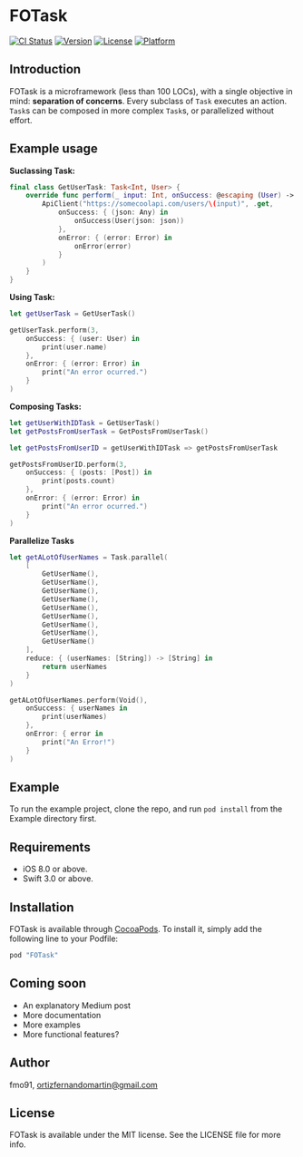# FOTask

[![CI Status](http://img.shields.io/travis/fmo91/FOTask.svg?style=flat)](https://travis-ci.org/fmo91/FOTask)
[![Version](https://img.shields.io/cocoapods/v/FOTask.svg?style=flat)](http://cocoapods.org/pods/FOTask)
[![License](https://img.shields.io/cocoapods/l/FOTask.svg?style=flat)](http://cocoapods.org/pods/FOTask)
[![Platform](https://img.shields.io/cocoapods/p/FOTask.svg?style=flat)](http://cocoapods.org/pods/FOTask)

## Introduction

FOTask is a microframework (less than 100 LOCs), with a single objective in mind: **separation of concerns**. 
Every subclass of `Task` executes an action. 
`Task`s can be composed in more complex `Task`s, or parallelized without effort.

## Example usage

**Suclassing Task:**

```swift
final class GetUserTask: Task<Int, User> {
	override func perform(_ input: Int, onSuccess: @escaping (User) -> Void, onError: @escaping (Error) -> Void) {
		ApiClient("https://somecoolapi.com/users/\(input)", .get,
        	onSuccess: { (json: Any) in
            	onSuccess(User(json: json))
            }, 
            onError: { (error: Error) in
            	onError(error)
            }
        ) 
    }
}
```

**Using Task:**

```swift
let getUserTask = GetUserTask()

getUserTask.perform(3,
	onSuccess: { (user: User) in
    	print(user.name)
    },
    onError: { (error: Error) in
    	print("An error ocurred.")
    }
)
```

**Composing Tasks:**

```swift
let getUserWithIDTask = GetUserTask()
let getPostsFromUserTask = GetPostsFromUserTask()

let getPostsFromUserID = getUserWithIDTask => getPostsFromUserTask

getPostsFromUserID.perform(3,
	onSuccess: { (posts: [Post]) in
    	print(posts.count)
    },
    onError: { (error: Error) in
    	print("An error ocurred.")
    }
)
```

**Parallelize Tasks**

```swift
let getALotOfUserNames = Task.parallel(
    [
        GetUserName(),
        GetUserName(),
        GetUserName(),
        GetUserName(),
        GetUserName(),
        GetUserName(),
        GetUserName(),
        GetUserName(),
        GetUserName()
    ],
    reduce: { (userNames: [String]) -> [String] in
        return userNames
    }
)

getALotOfUserNames.perform(Void(),
    onSuccess: { userNames in
        print(userNames)
    },
    onError: { error in
        print("An Error!")
    }
)
```


## Example

To run the example project, clone the repo, and run `pod install` from the Example directory first.

## Requirements

* iOS 8.0 or above.
* Swift 3.0 or above.

## Installation

FOTask is available through [CocoaPods](http://cocoapods.org). To install
it, simply add the following line to your Podfile:

```ruby
pod "FOTask"
```

## Coming soon

* An explanatory Medium post
* More documentation
* More examples
* More functional features?

## Author

fmo91, ortizfernandomartin@gmail.com

## License

FOTask is available under the MIT license. See the LICENSE file for more info.
